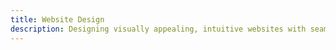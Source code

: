 ```yaml
---
title: Website Design
description: Designing visually appealing, intuitive websites with seamless functionality, optimized performance, and clear navigation for better engagement.
---
```

